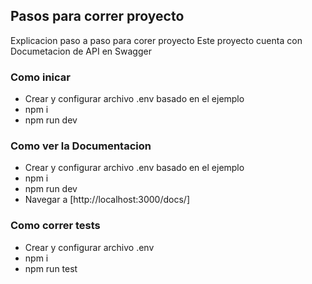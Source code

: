 ## Pasos para correr proyecto
Explicacion paso a paso para corer proyecto
Este proyecto cuenta con Documetacion de API en Swagger

### Como inicar

- Crear y configurar archivo .env basado en el ejemplo
- npm i
- npm run dev

### Como ver la Documentacion

- Crear y configurar archivo .env basado en el ejemplo
- npm i
- npm run dev
- Navegar a [http://localhost:3000/docs/]

### Como correr tests

- Crear y configurar archivo .env
- npm i
- npm run test
